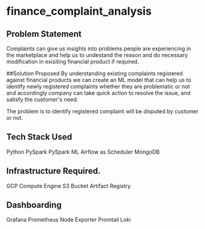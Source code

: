 # finance_complaint_analysis
## Problem Statement
Complaints can give us insights into problems people are experiencing in the marketplace and help us to undestand the reason and do necessary modification in exisiting financial product if required.

##Solution Proposed
By understanding existing complaints registered against financial products we can create an ML model that can help us to identify newly registered complaints whether they are problematic or not and accordingly company can take quick action to resolve the issue, and satisfy the customer's need.

The problem is to identify registered complaint will be disputed by customer or not.

## Tech Stack Used
Python
PySpark
PySpark ML
Airflow as Scheduler
MongoDB

## Infrastructure Required.
GCP Compute Engine
S3 Bucket
Artifact Registry

## Dashboarding
Grafana
Prometheus
Node Exporter
Promtail
Loki
